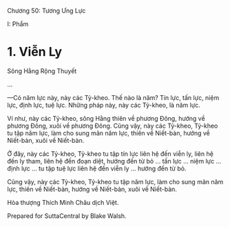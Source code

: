  

Chương 50: Tương Ưng Lực

I: Phẩm

# 1\. Viễn Ly

Sông Hằng Rộng Thuyết

…

—Có năm lực này, này các Tỷ-kheo. Thế nào là năm? Tín lực, tấn lực, niệm lực, định lực, tuệ lực. Những pháp này, này các Tỷ-kheo, là năm lực.

Ví như, này các Tỷ-kheo, sông Hằng thiên về phương Ðông, hướng về phương Ðông, xuôi về phương Ðông. Cũng vậy, này các Tỷ-kheo, Tỷ-kheo tu tập năm lực, làm cho sung mãn năm lực, thiên về Niết-bàn, hướng về Niết-bàn, xuôi về Niết-bàn.

Ở đây, này các Tỷ-kheo, Tỷ-kheo tu tập tín lực liên hệ đến viễn ly, liên hệ đến ly tham, liên hệ đến đoạn diệt, hướng đến từ bỏ … tấn lực … niệm lực … định lực … tu tập tuệ lực liên hệ đến viễn ly … hướng đến từ bỏ.

Cũng vậy, này các Tỷ-kheo, Tỷ-kheo tu tập năm lực, làm cho sung mãn năm lực, thiên về Niết-bàn, hướng về Niết-bàn, xuôi về Niết-bàn.

Hòa thượng Thích Minh Châu dịch Việt.

Prepared for SuttaCentral by Blake Walsh.
